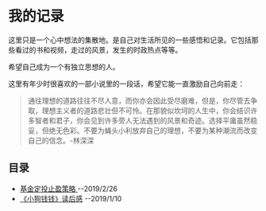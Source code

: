 # 我的记录

这里只是一个心中想法的集散地。是自己对生活所见的一些感悟和记录。它包括那些看过的书和视频，走过的风景，发生的时政热点等等。

希望自己成为一个有独立思想的人。

这里有年少时很喜欢的一部小说里的一段话，希望它能一直激励自己向前走：

> 通往理想的道路往往不尽人意，而你亦会因此受尽磨难，但是，你尽管去争取，理想主义者的道路悲壮但不可怜。在那貌似坎坷的人生中，你会结识许多智者和君子，你会见到许多旁人无法遇到的风景和奇迹。选择平庸虽然稳妥，但绝无色彩。不要为蝇头小利放弃自己的理想，不要为某种潮流而改变自己的信念。-林深深


## 目录

- [ 基金定投止盈策略 ](https://github.com/huangyuanzhen/myWriting/edit/master/%E5%9F%BA%E9%87%91%E5%AE%9A%E6%8A%95%E6%AD%A2%E7%9B%88%E7%AD%96%E7%95%A5.md)  --2019/2/26
- [《小狗钱钱》读后感](https://github.com/huangyuanzhen/myWriting/blob/master/%E5%B0%8F%E7%8B%97%E9%92%B1%E9%92%B1.md) --2019/1/10


